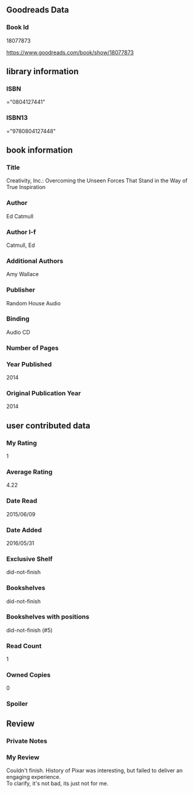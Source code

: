 <!-- This template shows how to bulk convert all columns of data into one markdown file -->
<!-- caveat: KeyError if there's a mismatch. Empty values output nothing -->

## Goodreads Data

### Book Id 

18077873

https://www.goodreads.com/book/show/18077873

## library information

### ISBN 
="0804127441"

### ISBN13 
="9780804127448"

## book information

### Title
Creativity, Inc.: Overcoming the Unseen Forces That Stand in the Way of True Inspiration

### Author 
Ed Catmull

### Author l-f 
Catmull, Ed

### Additional Authors
Amy    Wallace

### Publisher 
Random House Audio

### Binding
Audio CD

### Number of Pages


### Year Published
2014

### Original Publication Year 
2014

## user contributed data

### My Rating
1

### Average Rating
4.22

### Date Read
2015/06/09

### Date Added
2016/05/31

### Exclusive Shelf
did-not-finish

### Bookshelves
did-not-finish

### Bookshelves with positions
did-not-finish (#5)

### Read Count
1

### Owned Copies
0

### Spoiler 


## Review

### Private Notes


### My Review
Couldn't finish. History of Pixar was interesting, but failed to deliver an engaging experience.<br/>To clarify, it's not bad, its just not for me.